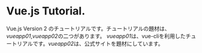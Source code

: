 # Vue.js Tutorial.

Vue.js Version 2 のチュートリアルです。チュートリアルの題材は、*vueapp01*,*vueapp02*の二つがあります。
*vueapp01*は、vue-cliを利用したチュートリアルです。*vueapp02*は、公式サイトを題材にしています。